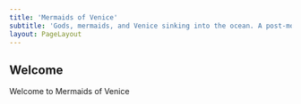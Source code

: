 ```yaml
---
title: 'Mermaids of Venice'
subtitle: 'Gods, mermaids, and Venice sinking into the ocean. A post-modern polyamorous fairy tale.'
layout: PageLayout
---
```


## Welcome

Welcome to Mermaids of Venice
